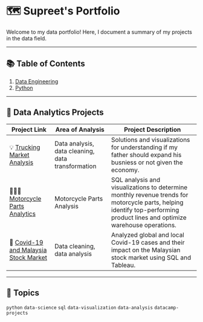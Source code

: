 # 🗺 Supreet's Portfolio
Welcome to my data portfolio! Here, I document a summary of my projects in the data field.

---

## 📚 Table of Contents
1. [Data Engineering](#data-analyst-projects)
3. [Python](#python)

---


## 📝 Data Analytics Projects
| Project Link | Area of Analysis | Project Description |
|--------------|------------------|----------------------|
| 💡 [Trucking Market Analysis](https://github.com/SupreetGha/trucking-market-analysis) | Data analysis, data cleaning, data transformation | Solutions and visualizations for understanding if my father should expand his busniess or not given the economy. |
| 👩🏻‍⚕️ [Motorcycle Parts Analytics](https://github.com/SupreetGha/analyzing-motorcycle-parts) | Motorcycle Parts Analysis | SQL analysis and visualizations to determine monthly revenue trends for motorcycle parts, helping identify top-performing product lines and optimize warehouse operations.|
| 🦠 [Covid-19 and Malaysia Stock Market](#covid-19-and-malaysia-stock-market) | Data cleaning, data analysis | Analyzed global and local Covid-19 cases and their impact on the Malaysian stock market using SQL and Tableau. |

---


## 📌 Topics
`python` `data-science` `sql` `data-visualization` `data-analysis` `datacamp-projects`

